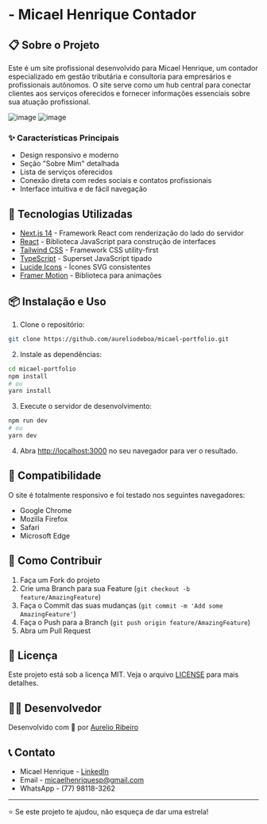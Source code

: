 # - Micael Henrique Contador
## 📋 Sobre o Projeto

Este é um site profissional desenvolvido para Micael Henrique, um contador especializado em gestão tributária e consultoria para empresários e profissionais autônomos. O site serve como um hub central para conectar clientes aos serviços oferecidos e fornecer informações essenciais sobre sua atuação profissional.

![image](https://github.com/user-attachments/assets/99008ac9-e6d4-4810-b1c5-8fad4cbe363d)
![image](https://github.com/user-attachments/assets/fb85f9bd-e071-4ac2-b4ec-1535f279c08c)


### ✨ Características Principais

- Design responsivo e moderno
- Seção "Sobre Mim" detalhada
- Lista de serviços oferecidos
- Conexão direta com redes sociais e contatos profissionais
- Interface intuitiva e de fácil navegação

## 🚀 Tecnologias Utilizadas

- [Next.js 14](https://nextjs.org/) - Framework React com renderização do lado do servidor
- [React](https://reactjs.org/) - Biblioteca JavaScript para construção de interfaces
- [Tailwind CSS](https://tailwindcss.com/) - Framework CSS utility-first
- [TypeScript](https://www.typescriptlang.org/) - Superset JavaScript tipado
- [Lucide Icons](https://lucide.dev/) - Ícones SVG consistentes
- [Framer Motion](https://www.framer.com/motion/) - Biblioteca para animações

## 📦 Instalação e Uso

1. Clone o repositório:
```bash
git clone https://github.com/aureliodeboa/micael-portfolio.git
```

2. Instale as dependências:
```bash
cd micael-portfolio
npm install
# ou
yarn install
```

3. Execute o servidor de desenvolvimento:
```bash
npm run dev
# ou
yarn dev
```

4. Abra [http://localhost:3000](http://localhost:3000) no seu navegador para ver o resultado.


## 📱 Compatibilidade

O site é totalmente responsivo e foi testado nos seguintes navegadores:
- Google Chrome
- Mozilla Firefox
- Safari
- Microsoft Edge

## 🤝 Como Contribuir

1. Faça um Fork do projeto
2. Crie uma Branch para sua Feature (`git checkout -b feature/AmazingFeature`)
3. Faça o Commit das suas mudanças (`git commit -m 'Add some AmazingFeature'`)
4. Faça o Push para a Branch (`git push origin feature/AmazingFeature`)
5. Abra um Pull Request

## 📄 Licença

Este projeto está sob a licença MIT. Veja o arquivo [LICENSE](LICENSE) para mais detalhes.

## 👨‍💻 Desenvolvedor

Desenvolvido com 💜 por [Aurelio Ribeiro](https://github.com/aureliodeboa)

## 📞 Contato

- Micael Henrique - [LinkedIn](https://www.linkedin.com/in/micaelhenriquesp/)
- Email - micaelhenriquesp@gmail.com
- WhatsApp - (77) 98118-3262

---
⭐️ Se este projeto te ajudou, não esqueça de dar uma estrela!
